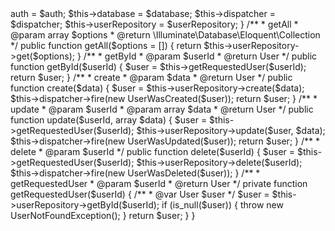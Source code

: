 <?php

namespace Api\Users\Services;

use Api\Users\Models\User;
use Illuminate\Auth\AuthManager;
use Illuminate\Database\DatabaseManager;
use Illuminate\Events\Dispatcher;
use Api\Users\Exceptions\UserNotFoundException;
use Api\Users\Events\UserWasCreated;
use Api\Users\Events\UserWasDeleted;
use Api\Users\Events\UserWasUpdated;
use Api\Users\Repositories\UserRepository;

class UserService
{
    /**
     * @var AuthManager
     */
    private $auth;

    /**
     * @var DatabaseManager
     */
    private $database;

    /**
     * @var Dispatcher
     */
    private $dispatcher;

    /**
     * @var UserRepository
     */
    private $userRepository;

    /**
     * UserService constructor.
     * @param AuthManager $auth
     * @param DatabaseManager $database
     * @param Dispatcher $dispatcher
     * @param UserRepository $userRepository
     */
    public function __construct(
        AuthManager $auth,
        DatabaseManager $database,
        Dispatcher $dispatcher,
        UserRepository $userRepository
    ) {
        $this->auth = $auth;
        $this->database = $database;
        $this->dispatcher = $dispatcher;
        $this->userRepository = $userRepository;
    }

    /**
     * getAll
     * @param array $options
     * @return \Illuminate\Database\Eloquent\Collection
     */
    public function getAll($options = [])
    {
        return $this->userRepository->get($options);
    }

    /**
     * getById
     * @param $userId
     * @return User
     */
    public function getById($userId)
    {
        $user = $this->getRequestedUser($userId);

        return $user;
    }

    /**
     * create
     * @param $data
     * @return User
     */
    public function create($data)
    {
        $user = $this->userRepository->create($data);

        $this->dispatcher->fire(new UserWasCreated($user));

        return $user;
    }

    /**
     * update
     * @param $userId
     * @param array $data
     * @return User
     */
    public function update($userId, array $data)
    {
        $user = $this->getRequestedUser($userId);

        $this->userRepository->update($user, $data);

        $this->dispatcher->fire(new UserWasUpdated($user));

        return $user;
    }

    /**
     * delete
     * @param $userId
     */
    public function delete($userId)
    {
        $user = $this->getRequestedUser($userId);

        $this->userRepository->delete($userId);

        $this->dispatcher->fire(new UserWasDeleted($user));
    }

    /**
     * getRequestedUser
     * @param $userId
     * @return User
     */
    private function getRequestedUser($userId)
    {
        /**
         * @var User $user
         */
        $user = $this->userRepository->getById($userId);

        if (is_null($user)) {
            throw new UserNotFoundException();
        }

        return $user;
    }
}
